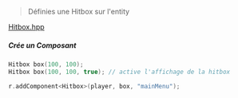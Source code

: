 >Définies une Hitbox sur l'entity

[Hitbox.hpp](../../engine/include/components/Hitbox.hpp)

##### Crée un Composant

```C++
Hitbox box(100, 100);
Hitbox box(100, 100, true); // active l'affichage de la hitbox

r.addComponent<Hitbox>(player, box, "mainMenu");
```
